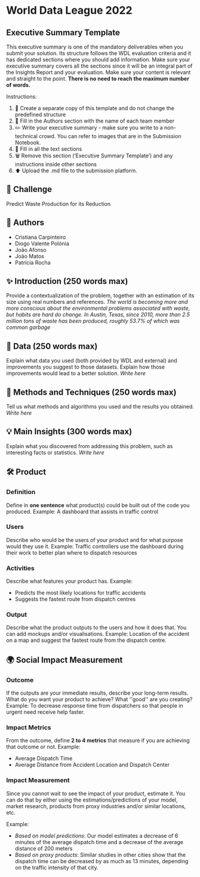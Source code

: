 # World Data League 2022

## Executive Summary Template
This executive summary is one of the mandatory deliverables when you submit your solution. Its structure follows the WDL evaluation criteria and it has dedicated sections where you should add information. Make sure your executive summary covers all the sections since it will be an integral part of the Insights Report and your evaluation. Make sure your content is relevant and straight to the point.
**There is no need to reach the maximum number of words.**

Instructions:

1. 🧱 Create a separate copy of this template and do not change the predefined structure
2. 👥 Fill in the Authors section with the name of each team member
3. ✏️ Write your executive summary - make sure you write to a non-technical crowd. You can refer to images that are in the Submission Notebook.
4. 📄 Fill in all the text sections
5. 🗑️ Remove this section (‘Executive Summary Template’) and any instructions inside other sections
6. ⬆️ Upload the .md file to the submission platform.

## 🎯 Challenge
Predict Waste Production for its Reduction

## 👥 Authors
* Cristiana Carpinteiro
* Diogo Valente Polónia
* João Afonso
* João Matos
* Patrícia Rocha

## ✨ Introduction (250 words max)
Provide a contextualization of the problem, together with an estimation of its size using real numbers and references.
*The world is becoming more and more conscious about the environmental problems associated with waste, but habits are hard do change. In Austin, Texas, since 2010, more than 2.5 million tons of waste has been produced, roughly 53.7% of which was common garbage*

## 🔢 Data (250 words max)
Explain what data you used (both provided by WDL and external) and improvements you suggest to those datasets. Explain how those improvements would lead to a better solution.
*Write here*

## 🧮 Methods and Techniques (250 words max)
Tell us what methods and algorithms you used and the results you obtained.
*Write here*

## 💡 Main Insights (300 words max)
Explain what you discovered from addressing this problem, such as interesting facts or statistics.
*Write here*

## 🛠️ Product
### Definition
Define in **one sentence** what product(s) could be built out of the code you produced.
Example: A dashboard that assists in traffic control

### Users
Describe who would be the users of your product and for what purpose would they use it.
Example: Traffic controllers use the dashboard during their work to better plan where to dispatch resources

### Activities
Describe what features your product has.
Example:
* Predicts the most likely locations for traffic accidents
* Suggests the fastest route from dispatch centres

### Output
Describe what the product outputs to the users and how it does that. You can add mockups and/or visualisations.
Example: Location of the accident on a map and suggest the fastest route from the dispatch centre.

## 🌍 Social Impact Measurement
### Outcome
If the outputs are your immediate results, describe your long-term results. What do you want your product to achieve? What ''good'' are you creating?
Example: To decrease response time from dispatchers so that people in urgent need receive help faster.

### Impact Metrics
From the outcome, define **2 to 4 metrics** that measure if you are achieving that outcome or not.
Example:
* Average Dispatch Time
* Average Distance from Accident Location and Dispatch Center

### Impact Measurement
Since you cannot wait to see the impact of your product, estimate it. You can do that by either using the estimations/predictions of your model, market research, products from proxy industries and/or similar locations, etc.

Example:
* *Based on model predictions*: Our model estimates a decrease of 6 minutes of the average dispatch time and a decrease of the average distance of 200 meters
* *Based on proxy products*: Similar studies in other cities show that the dispatch time can be decreased by as much as 13 minutes, depending on the traffic intensity of that city.